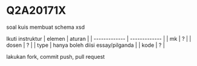 # Q2A20171X
soal kuis membuat schema xsd

Ikuti instruktur
| elemen  | aturan |
| ------------- | ------------- |
| mk  | ?  |
| dosen  | ?  |
| type  | hanya boleh diisi essay/pilganda  |
| kode | ?  |



lakukan fork, commit push, pull request


